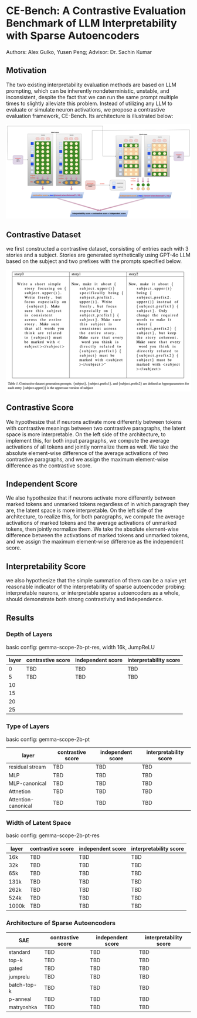# CE-Bench: A Contrastive Evaluation Benchmark of LLM Interpretability with Sparse Autoencoders

Authors: Alex Gulko, Yusen Peng; Advisor: Dr. Sachin Kumar

## Motivation
The two existing interpretability evaluation methods are based on LLM prompting, which can be inherently nondeterministic, unstable, and inconsistent, despite the fact that we can run the same prompt multiple times to slightly alleviate this problem. Instead of utilizing any LLM to evaluate or simulate neuron activations, we propose a contrastive evaluation framework, CE-Bench. Its architecture is illustrated below:

![alt text](docs/CE_Bench.png)

## Contrastive Dataset
we first constructed a contrastive dataset, consisting of entries each with 3 stories and a subject. Stories are generated synthetically using GPT-4o LLM based on the subject and two prefixes with the prompts specified below.

![alt text](docs/contrastive_dataset.png)

## Contrastive Score
We hypothesize that if neurons activate more differently between tokens with contrastive meanings between two contrastive paragraphs, the latent space is more interpretable. On the left side of the architecture, to implement this, for both input paragraphs, we compute the average activations of all tokens and jointly normalize them as well. We take the absolute element-wise difference of the average activations of two contrastive paragraphs, and we assign the maximum element-wise difference as the contrastive score.

## Independent Score
We also hypothesize that if neurons activate more differently between marked tokens and unmarked tokens regardless of in which paragraph they are, the latent space is more interpretable. On the left side of the architecture, to realize this, for both paragraphs, we compute the average activations of marked tokens and the average activations of unmarked tokens, then jointly normalize them. We take the absolute element-wise difference between the activations of marked tokens and unmarked tokens, and we assign the maximum element-wise difference as the independent score.

## Interpretability Score
we also hypothesize that the simple summation of them can be a naive yet reasonable indicator of the interpretability of sparse autoencoder probing: interpretable neurons, or interpretable sparse autoencoders as a whole, should demonstrate both strong contrastivity and independence.

## Results

### Depth of Layers

basic config: gemma-scope-2b-pt-res, width 16k, JumpReLU

| layer | contrastive score | independent score | interpretability score |
| ----- | ----------------- | ----------------- | ---------------------- |
| 0 | TBD | TBD | TBD |
| 5 | TBD | TBD | TBD |
| 10 |  |  |  |
| 15 |  |  |  |
| 20 |  |  |  |
| 25 | |  |  |

### Type of Layers

basic config: gemma-scope-2b-pt

| layer | contrastive score | independent score | interpretability score |
| ----- | ----------------- | ----------------- | ---------------------- |
| residual stream | TBD | TBD | TBD |
| MLP | TBD | TBD | TBD |
| MLP-canonical | TBD | TBD | TBD |
| Attnetion | TBD | TBD | TBD |
| Attention-canonical | TBD | TBD | TBD |

### Width of Latent Space

basic config: gemma-scope-2b-pt-res

| layer | contrastive score | independent score | interpretability score |
| ----- | ----------------- | ----------------- | ---------------------- |
| 16k | TBD | TBD | TBD |
| 32k | TBD | TBD | TBD |
| 65k | TBD | TBD | TBD |
| 131k | TBD | TBD | TBD |
| 262k | TBD | TBD | TBD |
| 524k | TBD | TBD | TBD |
| 1000k | TBD | TBD | TBD |

### Architecture of Sparse Autoencoders

| SAE | contrastive score | independent score | interpretability score |
| ----- | ----------------- | ----------------- | ---------------------- |
| standard | TBD | TBD | TBD |
| top-k | TBD | TBD | TBD |
| gated | TBD | TBD | TBD |
| jumprelu | TBD | TBD | TBD |
| batch-top-k | TBD | TBD | TBD |
| p-anneal | TBD | TBD | TBD |
| matryoshka | TBD | TBD | TBD |

